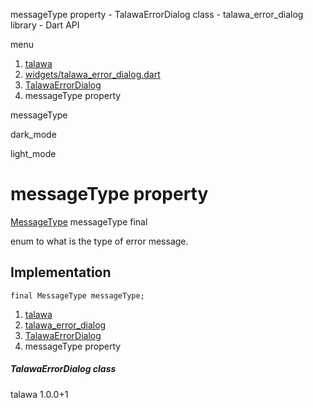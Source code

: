 




messageType property - TalawaErrorDialog class - talawa\_error\_dialog library - Dart API







menu

1. [talawa](../../index.html)
2. [widgets/talawa\_error\_dialog.dart](../../widgets_talawa_error_dialog/widgets_talawa_error_dialog-library.html)
3. [TalawaErrorDialog](../../widgets_talawa_error_dialog/TalawaErrorDialog-class.html)
4. messageType property

messageType


dark\_mode

light\_mode




# messageType property


[MessageType](../../enums_enums/MessageType.html)
messageType
final

enum to what is the type of error message.


## Implementation

```
final MessageType messageType;
```

 


1. [talawa](../../index.html)
2. [talawa\_error\_dialog](../../widgets_talawa_error_dialog/widgets_talawa_error_dialog-library.html)
3. [TalawaErrorDialog](../../widgets_talawa_error_dialog/TalawaErrorDialog-class.html)
4. messageType property

##### TalawaErrorDialog class





talawa
1.0.0+1






